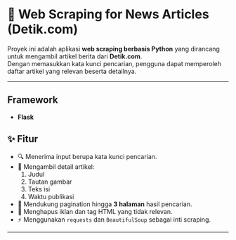 # 📰 Web Scraping for News Articles (Detik.com)

Proyek ini adalah aplikasi **web scraping berbasis Python** yang dirancang untuk mengambil artikel berita dari **Detik.com**.  
Dengan memasukkan kata kunci pencarian, pengguna dapat memperoleh daftar artikel yang relevan beserta detailnya.

---
## Framework
- **Flask** 

## ✨ Fitur
- 🔍 Menerima input berupa kata kunci pencarian.
- 📑 Mengambil detail artikel:
  1. Judul  
  2. Tautan gambar  
  3. Teks isi  
  4. Waktu publikasi
- 📄 Mendukung pagination hingga **3 halaman** hasil pencarian.
- 🧹 Menghapus iklan dan tag HTML yang tidak relevan.
- ⚡ Menggunakan `requests` dan `BeautifulSoup` sebagai inti scraping.

---

